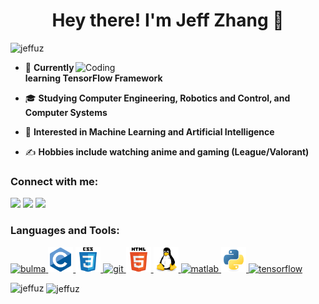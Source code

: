 <h1 align="center">Hey there! I'm Jeff Zhang 🌱</h1>
<p align="left"> <img src="https://komarev.com/ghpvc/?username=jeffuz&label=Profile%20views&color=0e75b6&style=flat" alt="jeffuz" /> </p>
<img align="right" alt="Coding" width="400" src="https://cdn.dribbble.com/users/1162077/screenshots/3848914/programmer.gif">

- 🔭 **Currently learning TensorFlow Framework**

- 🎓 **Studying Computer Engineering, Robotics and Control, and Computer Systems**

- 💼 **Interested in Machine Learning and Artificial Intelligence**

- ✍️ **Hobbies include watching anime and gaming (League/Valorant)**

<h3 align="left">Connect with me:</h3>
<p align="left">
<a href="https://linkedin.com/in/jeffzhang0049" target="blank"><img src="https://img.icons8.com/plasticine/100/000000/linkedin.png" width="50" /></a>
<a href="https://instagram.com/jeffu_z" target="blank"><img src="https://img.icons8.com/plasticine/100/000000/instagram-new.png" width="50" /></a>  
<a href="https://discord.gg/ugBJQMn6gx" target="blank"><img src="https://img.icons8.com/plasticine/100/000000/discord-logo.png" width="50" /></a>  
</p>

<h3 align="left">Languages and Tools:</h3>
<p align="left"> <a href="https://bulma.io/" target="_blank" rel="noreferrer"> <img src="https://raw.githubusercontent.com/gilbarbara/logos/804dc257b59e144eaca5bc6ffd16949752c6f789/logos/bulma.svg" alt="bulma" width="40" height="40"/> </a> <a href="https://www.cprogramming.com/" target="_blank" rel="noreferrer"> <img src="https://raw.githubusercontent.com/devicons/devicon/master/icons/c/c-original.svg" alt="c" width="40" height="40"/> </a> <a href="https://www.w3schools.com/css/" target="_blank" rel="noreferrer"> <img src="https://raw.githubusercontent.com/devicons/devicon/master/icons/css3/css3-original-wordmark.svg" alt="css3" width="40" height="40"/> </a> <a href="https://git-scm.com/" target="_blank" rel="noreferrer"> <img src="https://www.vectorlogo.zone/logos/git-scm/git-scm-icon.svg" alt="git" width="40" height="40"/> </a> <a href="https://www.w3.org/html/" target="_blank" rel="noreferrer"> <img src="https://raw.githubusercontent.com/devicons/devicon/master/icons/html5/html5-original-wordmark.svg" alt="html5" width="40" height="40"/> </a> <a href="https://www.linux.org/" target="_blank" rel="noreferrer"> <img src="https://raw.githubusercontent.com/devicons/devicon/master/icons/linux/linux-original.svg" alt="linux" width="40" height="40"/> </a> <a href="https://www.mathworks.com/" target="_blank" rel="noreferrer"> <img src="https://upload.wikimedia.org/wikipedia/commons/2/21/Matlab_Logo.png" alt="matlab" width="40" height="40"/> </a> <a href="https://www.python.org" target="_blank" rel="noreferrer"> <img src="https://raw.githubusercontent.com/devicons/devicon/master/icons/python/python-original.svg" alt="python" width="40" height="40"/> </a> <a href="https://www.tensorflow.org" target="_blank" rel="noreferrer"> <img src="https://www.vectorlogo.zone/logos/tensorflow/tensorflow-icon.svg" alt="tensorflow" width="40" height="40"/> </a> </p>

<p><img align="left" src="https://github-readme-stats.vercel.app/api/top-langs?username=jeffuz&show_icons=true&locale=en&layout=compact" alt="jeffuz" /></p>

<p>&nbsp;<img align="center" src="https://github-readme-stats.vercel.app/api?username=jeffuz&show_icons=true&locale=en" alt="jeffuz" /></p>


